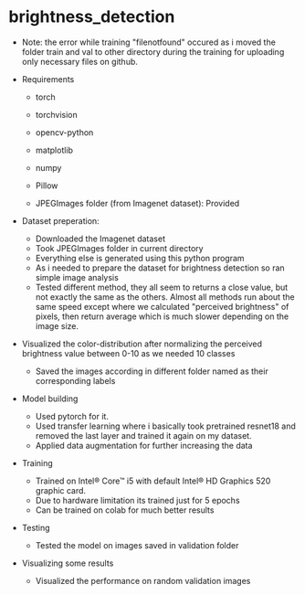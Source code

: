 # brightness_detection

* Note: the error while training "filenotfound" occured as i moved the folder train and val to other directory during the training for uploading only necessary files on github.

* Requirements
  
  * torch
  * torchvision
  * opencv-python
  * matplotlib
  * numpy
  * Pillow

  * JPEGImages folder (from Imagenet dataset): Provided

* Dataset preperation:
  * Downloaded the Imagenet dataset
  * Took JPEGImages folder in current directory
  * Everything else is generated using this python program
  * As i needed to prepare the dataset for brightness detection so ran simple image analysis 
  * Tested different method, they all seem to returns a close value, but not exactly the same as the others. Almost all methods run about the same speed except where we calculated "perceived brightness" of pixels, then return average which is much slower depending on the image size.

* Visualized the color-distribution after normalizing the perceived brightness value between 0-10 as we needed 10 classes
   * Saved the images according in different folder named as their corresponding labels

* Model building
  * Used pytorch for it.
  * Used transfer learning where i basically took pretrained resnet18 and removed the last layer and trained it again on my dataset.
  * Applied data augmentation for further increasing the data

* Training
  * Trained on Intel® Core™ i5 with default Intel® HD Graphics 520 graphic card.
  * Due to hardware limitation its trained just for 5 epochs  
  * Can be trained on colab for much better results

* Testing
  * Tested the model on images saved in validation folder

* Visualizing some results
  * Visualized the performance on random validation images
